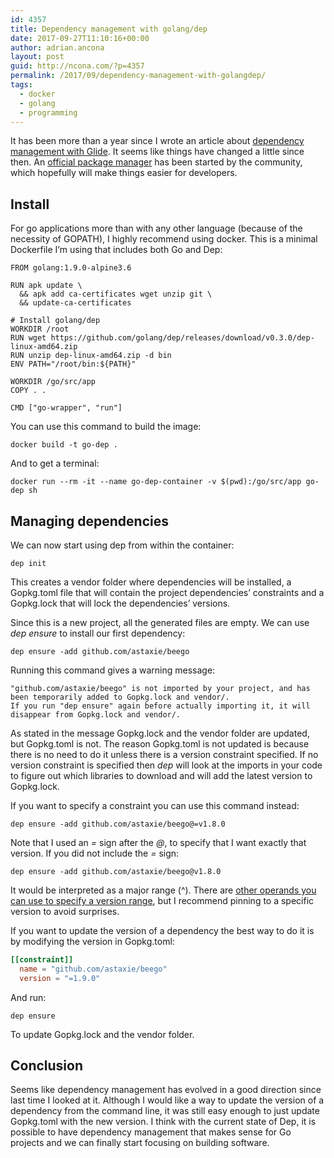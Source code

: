 ```yaml
---
id: 4357
title: Dependency management with golang/dep
date: 2017-09-27T11:10:16+00:00
author: adrian.ancona
layout: post
guid: http://ncona.com/?p=4357
permalink: /2017/09/dependency-management-with-golangdep/
tags:
  - docker
  - golang
  - programming
---
```

It has been more than a year since I wrote an article about [dependency management with Glide](https://ncona.com/2016/05/golang-sane-dependency-management-with-glide/). It seems like things have changed a little since then. An [official package manager](https://github.com/golang/dep) has been started by the community, which hopefully will make things easier for developers.

## Install

For go applications more than with any other language (because of the necessity of GOPATH), I highly recommend using docker. This is a minimal Dockerfile I&#8217;m using that includes both Go and Dep:

<!--more-->

```docker
FROM golang:1.9.0-alpine3.6

RUN apk update \
  && apk add ca-certificates wget unzip git \
  && update-ca-certificates

# Install golang/dep
WORKDIR /root
RUN wget https://github.com/golang/dep/releases/download/v0.3.0/dep-linux-amd64.zip
RUN unzip dep-linux-amd64.zip -d bin
ENV PATH="/root/bin:${PATH}"

WORKDIR /go/src/app
COPY . .

CMD ["go-wrapper", "run"]
```

You can use this command to build the image:

```
docker build -t go-dep .
```

And to get a terminal:

```
docker run --rm -it --name go-dep-container -v $(pwd):/go/src/app go-dep sh
```

## Managing dependencies

We can now start using dep from within the container:

```
dep init
```

This creates a vendor folder where dependencies will be installed, a Gopkg.toml file that will contain the project dependencies&#8217; constraints and a Gopkg.lock that will lock the dependencies&#8217; versions.

Since this is a new project, all the generated files are empty. We can use _dep ensure_ to install our first dependency:

```
dep ensure -add github.com/astaxie/beego
```

Running this command gives a warning message:

```
"github.com/astaxie/beego" is not imported by your project, and has been temporarily added to Gopkg.lock and vendor/.
If you run "dep ensure" again before actually importing it, it will disappear from Gopkg.lock and vendor/.
```

As stated in the message Gopkg.lock and the vendor folder are updated, but Gopkg.toml is not. The reason Gopkg.toml is not updated is because there is no need to do it unless there is a version constraint specified. If no version constraint is specified then _dep_ will look at the imports in your code to figure out which libraries to download and will add the latest version to Gopkg.lock.

If you want to specify a constraint you can use this command instead:

```
dep ensure -add github.com/astaxie/beego@=v1.8.0
```

Note that I used an _=_ sign after the _@_, to specify that I want exactly that version. If you did not include the _=_ sign:

```
dep ensure -add github.com/astaxie/beego@v1.8.0
```

It would be interpreted as a major range (^). There are [other operands you can use to specify a version range](https://github.com/Masterminds/semver), but I recommend pinning to a specific version to avoid surprises.

If you want to update the version of a dependency the best way to do it is by modifying the version in Gopkg.toml:

```toml
[[constraint]]
  name = "github.com/astaxie/beego"
  version = "=1.9.0"
```

And run:

```
dep ensure
```

To update Gopkg.lock and the vendor folder.

## Conclusion

Seems like dependency management has evolved in a good direction since last time I looked at it. Although I would like a way to update the version of a dependency from the command line, it was still easy enough to just update Gopkg.toml with the new version. I think with the current state of Dep, it is possible to have dependency management that makes sense for Go projects and we can finally start focusing on building software.
